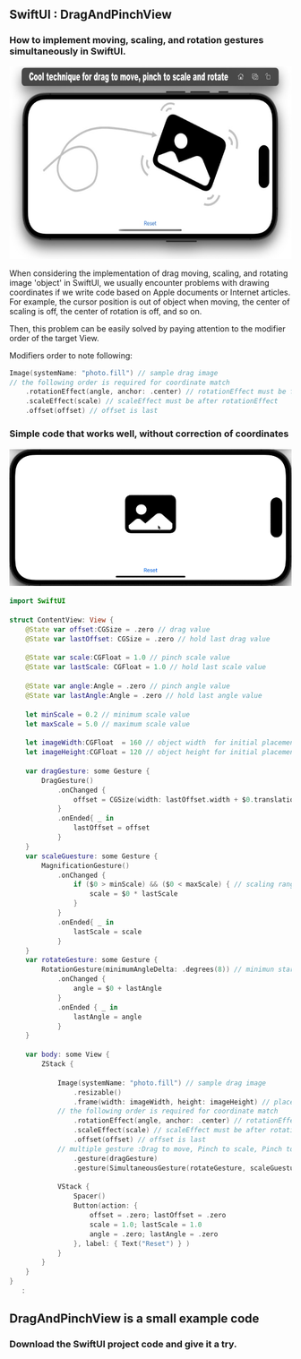 ## SwiftUI : DragAndPinchView
### How to implement moving, scaling, and rotation gestures simultaneously in SwiftUI.
<p align="center">
  <img width="600" height="344" src="readme_images/CoolTechDragPinch.jpg">
</p>

When considering the implementation of drag moving, scaling, and rotating image 'object' in SwiftUI, we usually encounter problems with drawing coordinates if we write code based on Apple documents or Internet articles.
For example, the cursor position is out of object when moving, the center of scaling is off, the center of rotation is off, and so on.

Then, this problem can be easily solved by paying attention to the modifier order of the target View.

Modifiers order to note following:
```swift
Image(systemName: "photo.fill") // sample drag image
// the following order is required for coordinate match
    .rotationEffect(angle, anchor: .center) // rotationEffect must be first
    .scaleEffect(scale) // scaleEffect must be after rotationEffect
    .offset(offset) // offset is last
```

### Simple code that works well, without correction of coordinates
![sampleMovie](readme_images/DragAndPinchView.gif)

```swift
import SwiftUI

struct ContentView: View {
    @State var offset:CGSize = .zero // drag value
    @State var lastOffset: CGSize = .zero // hold last drag value

    @State var scale:CGFloat = 1.0 // pinch scale value
    @State var lastScale: CGFloat = 1.0 // hold last scale value

    @State var angle:Angle = .zero // pinch angle value
    @State var lastAngle:Angle = .zero // hold last angle value

    let minScale = 0.2 // minimum scale value
    let maxScale = 5.0 // maximum scale value

    let imageWidth:CGFloat  = 160 // object width  for initial placement
    let imageHeight:CGFloat = 120 // object height for initial placement

    var dragGesture: some Gesture {
        DragGesture()
            .onChanged {
                offset = CGSize(width: lastOffset.width + $0.translation.width, height: lastOffset.height + $0.translation.height)
            }
            .onEnded{ _ in
                lastOffset = offset
            }
    }
    var scaleGuesture: some Gesture {
        MagnificationGesture()
            .onChanged {
                if ($0 > minScale) && ($0 < maxScale) { // scaling range for pinch
                    scale = $0 * lastScale
                }
            }
            .onEnded{ _ in
                lastScale = scale
            }
    }
    var rotateGesture: some Gesture {
        RotationGesture(minimumAngleDelta: .degrees(8)) // minimun start angle = 8degrees
            .onChanged {
                angle = $0 + lastAngle
            }
            .onEnded { _ in
                lastAngle = angle
            }
    }

    var body: some View {
        ZStack {

            Image(systemName: "photo.fill") // sample drag image
                .resizable()
                .frame(width: imageWidth, height: imageHeight) // placement size
            // the following order is required for coordinate match
                .rotationEffect(angle, anchor: .center) // rotationEffect must be first
                .scaleEffect(scale) // scaleEffect must be after rotationEffect
                .offset(offset) // offset is last
            // multiple gesture :Drag to move, Pinch to scale, Pinch to rotate
                .gesture(dragGesture)
                .gesture(SimultaneousGesture(rotateGesture, scaleGuesture))

            VStack {
                Spacer()
                Button(action: {
                    offset = .zero; lastOffset = .zero
                    scale = 1.0; lastScale = 1.0
                    angle = .zero; lastAngle = .zero
                }, label: { Text("Reset") } )
            }
        }
    }
}
   :
```
## DragAndPinchView is a small example code
### Download the SwiftUI project code and give it a try.
